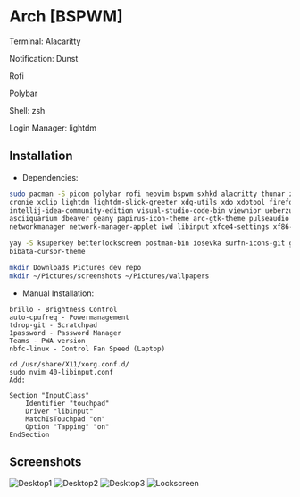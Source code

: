 # Arch [BSPWM]

Terminal: Alacaritty

Notification: Dunst

Rofi

Polybar

Shell: zsh

Login Manager: lightdm

## Installation
* Dependencies:
```bash
sudo pacman -S picom polybar rofi neovim bspwm sxhkd alacritty thunar zsh ranger nitrogen xsensor unzip git dunst \
cronie xclip lightdm lightdm-slick-greeter xdg-utils xdo xdotool firefox btop htop maim lxsession lxappearance \
intellij-idea-community-edition visual-studio-code-bin viewnior ueberzug ttf-jetbrains-mono-nerd ttf-jetbrains-mono \
asciiquarium dbeaver geany papirus-icon-theme arc-gtk-theme pulseaudio pulseaudio-alsa pavucontrol checkupdates gvfs thunar-volman\
networkmanager network-manager-applet iwd libinput xfce4-settings xf86-input-libinput xorg-input xdg-user-dirs

yay -S ksuperkey betterlockscreen postman-bin iosevka surfn-icons-git google-chrome networkmanager-dmenu-git tumbler-extra-thumbnailers \
bibata-cursor-theme

mkdir Downloads Pictures dev repo
mkdir ~/Pictures/screenshots ~/Pictures/wallpapers
```

* Manual Installation:

```
brillo - Brightness Control
auto-cpufreq - Powermanagement
tdrop-git - Scratchpad
1password - Password Manager
Teams - PWA version
nbfc-linux - Control Fan Speed (Laptop)
```

```
cd /usr/share/X11/xorg.conf.d/
sudo nvim 40-libinput.conf
Add: 

Section "InputClass"
	Identifier "touchpad"
	Driver "libinput"
	MatchIsTouchpad "on"
	Option "Tapping" "on"
EndSection

```

## Screenshots

![Desktop1](https://user-images.githubusercontent.com/55824672/221422331-bf71dd26-e234-499c-9944-ee409d935eac.PNG)
![Desktop2](https://user-images.githubusercontent.com/55824672/221422337-6092b8f9-2535-4fed-9483-d9549e431de4.PNG)
![Desktop3](https://user-images.githubusercontent.com/55824672/221422347-c8192aab-bc2f-4475-b3eb-c62127648334.png)
![Lockscreen](https://user-images.githubusercontent.com/55824672/221422446-4435467d-85dc-4d58-ae5e-343650cfe04c.png)
